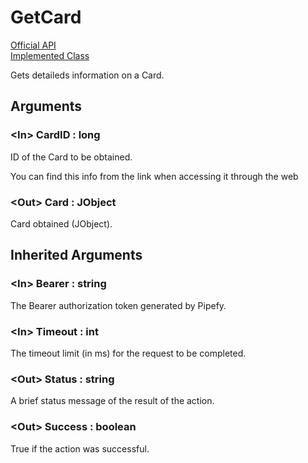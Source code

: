 # GetCard

[Official API](https://api-docs.pipefy.com/reference/mutations/getCard/)  
[Implemented Class](../Capgemini.Pipefy/TableRecord/GetCard.cs)

Gets detaileds information on a Card.

## Arguments

### &lt;In&gt; CardID : long

ID of the Card to be obtained.

You can find this info from the link when accessing it through the web

### &lt;Out&gt; Card : JObject

Card obtained (JObject).

## Inherited Arguments

### &lt;In&gt; Bearer : string

The Bearer authorization token generated by Pipefy.

### &lt;In&gt; Timeout : int

The timeout limit (in ms) for the request to be completed.

### &lt;Out&gt; Status : string

A brief status message of the result of the action.

### &lt;Out&gt; Success : boolean

True if the action was successful.